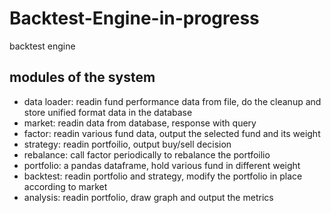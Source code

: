 # Backtest-Engine-in-progress

backtest engine

## modules of the system

- data loader: readin fund performance data from file, do the cleanup and store unified format data in the database
- market: readin data from database, response with query
- factor: readin various fund data, output the selected fund and its weight
- strategy: readin portfoilio, output buy/sell decision
- rebalance: call factor periodically to rebalance the portfoilio
- portfolio: a pandas dataframe, hold various fund in different weight
- backtest: readin portfolio and strategy, modify the portfolio in place according to market
- analysis: readin portfolio, draw graph and output the metrics
